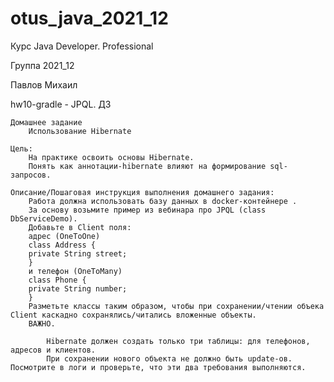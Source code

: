 # otus_java_2021_12
Курс Java Developer. Professional

Группа 2021_12

Павлов Михаил

hw10-gradle -
JPQL. ДЗ

    Домашнее задание
        Использование Hibernate

    Цель:
        На практике освоить основы Hibernate.
        Понять как аннотации-hibernate влияют на формирование sql-запросов.

    Описание/Пошаговая инструкция выполнения домашнего задания:
        Работа должна использовать базу данных в docker-контейнере .
        За основу возьмите пример из вебинара про JPQL (class DbServiceDemo).
        Добавьте в Client поля:
        адрес (OneToOne)
        class Address {
        private String street;
        }
        и телефон (OneToMany)
        class Phone {
        private String number;
        }
        Разметьте классы таким образом, чтобы при сохранении/чтении объека Client каскадно сохранялись/читались вложенные объекты.
        ВАЖНО.
        
            Hibernate должен создать только три таблицы: для телефонов, адресов и клиентов.
            При сохранении нового объекта не должно быть update-ов. Посмотрите в логи и проверьте, что эти два требования выполняются.
    
